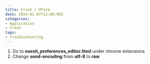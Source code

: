```yaml
---
title: Crosh / HTerm
date: 2014-01-07T12:00:00Z
categories:
- Application
- Crosh
tags:
- troubleshooting
---
```

1. Go to **nassh_preferences_editor.html** under chrome extensions
2. Change **send-encoding** from **utf-8** to **raw**

